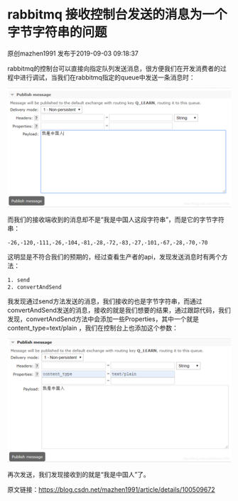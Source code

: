 # rabbitmq 接收控制台发送的消息为一个字节字符串的问题

原创mazhen1991 发布于2019-09-03 09:18:37

rabbitmq的控制台可以直接向指定队列发送消息，很方便我们在开发消费者的过程中进行调试，当我们在rabbitmq指定的queue中发送一条消息时：

![rabbit发送消息](image-202003061750/watermark,type_ZmFuZ3poZW5naGVpdGk,shadow_10,text_aHR0cHM6Ly9ibG9nLmNzZG4ubmV0L21hemhlbjE5OTE=,size_16,color_FFFFFF,t_70.png)

而我们的接收端收到的消息却不是“我是中国人这段字符串”，而是它的字节字符串：

```
-26,-120,-111,-26,-104,-81,-28,-72,-83,-27,-101,-67,-28,-70,-70
```

这明显是不符合我们的预期的，经过查看生产者的api，发现发送消息时有两个方法：

 ```
1. send
2. convertAndSend
 ```

我发现通过send方法发送的消息，我们接收的也是字节字符串，而通过convertAndSend发送的消息，接收的就是我们想要的结果，通过跟踪代码，我们发现，convertAndSend方法中会添加一些Properties，其中一个就是content_type=text/plain ，我们在控制台上也添加这个参数：

![rabbit添加参数发送消息](image-202003061750/watermark,type_ZmFuZ3poZW5naGVpdGk,shadow_10,text_aHR0cHM6Ly9ibG9nLmNzZG4ubmV0L21hemhlbjE5OTE=,size_16,color_FFFFFF,t_70-20200306171007835.png)

再次发送，我们发现接收到的就是“我是中国人”了。



原文链接：https://blog.csdn.net/mazhen1991/article/details/100509672
